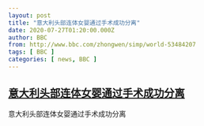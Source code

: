 ```yaml
---
layout: post
title: "意大利头部连体女婴通过手术成功分离"
date: 2020-07-27T01:20:00.000Z
author: BBC
from: http://www.bbc.com/zhongwen/simp/world-53484207
tags: [ BBC ]
categories: [ news, BBC ]
---
```

<!--1595812800000-->
[意大利头部连体女婴通过手术成功分离](http://www.bbc.com/zhongwen/simp/world-53484207)
------

<div>
意大利头部连体女婴通过手术成功分离
</div>
